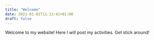 ```yaml
---
title: "Welcome"
date: 2021-01-01T11:13:41+01:00
draft: false 
---
```


Welcome to my website! Here I will post my activities. Get stick around!

